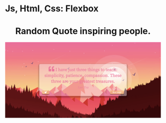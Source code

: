 # Js, Html, Css: Flexbox

<h1 align="center">Random Quote inspiring people.</h1>

<img src="demo.png">
